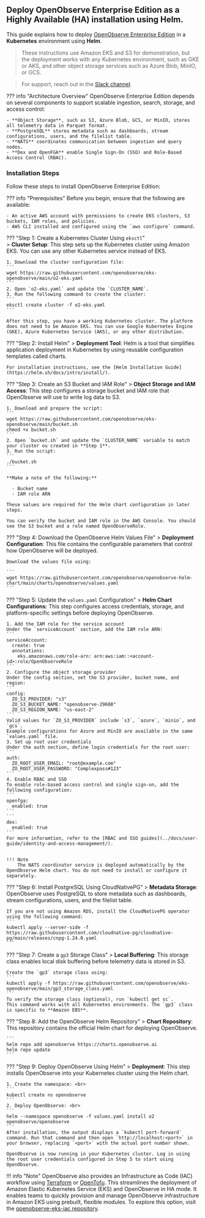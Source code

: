 ## Deploy OpenObserve Enterprise Edition as a Highly Available (HA) installation using Helm.

This guide explains how to deploy [OpenObserve Enterprise Edition](https://openobserve.ai/downloads/)  in a **Kubernetes** environment using **Helm**. 

> These instructions use Amazon EKS and S3 for demonstration, but the deployment works with any Kubernetes environment, such as GKE or AKS, and other object storage services such as Azure Blob, MinIO, or GCS.

> For support, reach out in the [Slack channel](https://short.openobserve.ai/community).

??? info "Architecture Overview" 
    OpenObserve Enterprise Edition depends on several components to support scalable ingestion, search, storage, and access control:

    - **Object Storage**, such as S3, Azure Blob, GCS, or MinIO, stores all telemetry data in Parquet format.
    - **PostgreSQL** stores metadata such as dashboards, stream configurations, users, and the filelist table.
    - **NATS** coordinates communication between ingestion and query nodes.
    - **Dex and OpenFGA** enable Single Sign-On (SSO) and Role-Based Access Control (RBAC).


### Installation Steps
Follow these steps to install OpenObserve Enterprise Edition:


??? info "Prerequisites"
    Before you begin, ensure that the following are available:

    - An active AWS account with permissions to create EKS clusters, S3 buckets, IAM roles, and policies.
    - AWS CLI installed and configured using the `aws configure` command.


???  "Step 1: Create a Kubernetes Cluster Using `eksctl`"  
    > **Cluster Setup**: This step sets up the Kubernetes cluster using Amazon EKS. You can use any other Kubernetes service instead of EKS.

    1. Download the cluster configuration file:
    ```
    wget https://raw.githubusercontent.com/openobserve/eks-openobserve/main/o2-eks.yaml
    ```
    2. Open `o2-eks.yaml` and update the `CLUSTER_NAME`.
    3. Run the following command to create the cluster:
    ```
    eksctl create cluster -f o2-eks.yaml
    ```

    After this step, you have a working Kubernetes cluster. The platform does not need to be Amazon EKS. You can use Google Kubernetes Engine (GKE), Azure Kubernetes Service (AKS), or any other distribution.

???  "Step 2: Install Helm"
    > **Deployment Tool**: Helm is a tool that simplifies application deployment in Kubernetes by using reusable configuration templates called charts.

    For installation instructions, see the [Helm Installation Guide](https://helm.sh/docs/intro/install/).

???  "Step 3: Create an S3 Bucket and IAM Role"
    > **Object Storage and IAM Access**: This step configures a storage bucket and IAM role that OpenObserve will use to write log data to S3.

    1. Download and prepare the script:
    ```
    wget https://raw.githubusercontent.com/openobserve/eks-openobserve/main/bucket.sh
    chmod +x bucket.sh
    ```
    2. Open `bucket.sh` and update the `CLUSTER_NAME` variable to match your cluster ou created in **Step 1**.
    3. Run the script:
    ```
    ./bucket.sh
    ```

    **Make a note of the following:**

      - Bucket name
      - IAM role ARN
        
    These values are required for the Helm chart configuration in later steps.
      
    You can verify the bucket and IAM role in the AWS Console. You should see the S3 bucket and a role named OpenObserveRole.

???  "Step 4: Download the OpenObserve Helm Values File"
    > **Deployment Configuration**: This file contains the configurable parameters that control how OpenObserve will be deployed.

    Download the values file using:

    ```
    wget https://raw.githubusercontent.com/openobserve/openobserve-helm-chart/main/charts/openobserve/values.yaml
    ```

???  "Step 5: Update the `values.yaml` Configuration"
    > **Helm Chart Configurations**: This step configures access credentials, storage, and platform-specific settings before deploying OpenObserve.

    1. Add the IAM role for the service account
    Under the `serviceAccount` section, add the IAM role ARN:
    ```
    serviceAccount:
      create: true
      annotations:
        eks.amazonaws.com/role-arn: arn:aws:iam::<account-id>:role/OpenObserveRole
    ```
    2. Configure the object storage provider
    Under the config section, set the S3 provider, bucket name, and region:
    ```
    config:
      ZO_S3_PROVIDER: "s3"
      ZO_S3_BUCKET_NAME: "openobserve-29608"
      ZO_S3_REGION_NAME: "us-east-2"
    ```
    Valid values for `ZO_S3_PROVIDER` include `s3`, `azure`, `minio`, and `gcs`.
    Example configurations for Azure and MinIO are available in the same `values.yaml` file.
    3. Set up root user credentials
    Under the auth section, define login credentials for the root user:
    ```
    auth:
      ZO_ROOT_USER_EMAIL: "root@example.com"
      ZO_ROOT_USER_PASSWORD: "Complexpass#123"
    ```
    4. Enable RBAC and SSO 
    To enable role-based access control and single sign-on, add the following configuration:
    ```
    openfga:
      enabled: true
    ```
    ```
    dex:
      enabled: true
    ```
    For more inforamtion, refer to the [RBAC and SSO guides](../docs/user-guide/identity-and-access-management/).


    !!! Note
        The NATS coordinator service is deployed automatically by the OpenObserve Helm chart. You do not need to install or configure it separately.


???  "Step 6: Install PostgreSQL Using CloudNativePG"
    > **Metadata Storage**: OpenObserve uses PostgreSQL to store metadata such as dashboards, stream configurations, users, and the filelist table.

    If you are not using Amazon RDS, install the CloudNativePG operator using the following command:
    ```
    kubectl apply --server-side -f https://raw.githubusercontent.com/cloudnative-pg/cloudnative-pg/main/releases/cnpg-1.24.0.yaml
    ```

???  "Step 7: Create a `gp3` Storage Class"
    > **Local Buffering**: This storage class enables local disk buffering before telemetry data is stored in S3.

    Create the `gp3` storage class using:
    ```
    kubectl apply -f https://raw.githubusercontent.com/openobserve/eks-openobserve/main/gp3_storage_class.yaml
    ```
    To verify the storage class (optional), run `kubectl get sc`.
    This command works with all Kubernetes environments. The `gp3` class is specific to **Amazon EBS**.

???  "Step 8: Add the OpenObserve Helm Repository"
    > **Chart Repository**: This repository contains the official Helm chart for deploying OpenObserve.

    ```
    helm repo add openobserve https://charts.openobserve.ai
    helm repo update
    ```
???  "Step 9: Deploy OpenObserve Using Helm"
    > **Deployment**: This step installs OpenObserve into your Kubernetes cluster using the Helm chart.

    1. Create the namespace: <br>
    ```
    kubectl create ns openobserve
    ```
    2. Deploy OpenObserve: <br>
    ```
    helm --namespace openobserve -f values.yaml install o2 openobserve/openobserve
    ```
    After installation, the output displays a `kubectl port-forward` command. Run that command and then open `http://localhost:<port>` in your browser, replacing `<port>` with the actual port number shown.

    OpenObserve is now running in your Kubernetes cluster. Log in using the root user credentials configured in Step 5 to start using OpenObserve.

!!! info "Note"
    OpenObserve also provides an Infrastructure as Code (IAC) workflow using [Terraform](https://www.terraform.io/downloads.html) or [OpenTofu](https://opentofu.org/docs/intro/install/). This streamlines the deployment of Amazon Elastic Kubernetes Service (EKS) and OpenObserve in HA mode. It enables teams to quickly provision and manage OpenObserve infrastructure in Amazon EKS using prebuilt, flexible modules. To explore this option, visit the [openobserve-eks-iac repository](https://github.com/openobserve/openobserve-eks-iac).